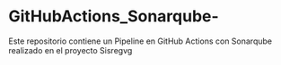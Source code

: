# GitHubActions_Sonarqube-
Este repositorio contiene un Pipeline en GitHub Actions con Sonarqube realizado en el proyecto Sisregvg
